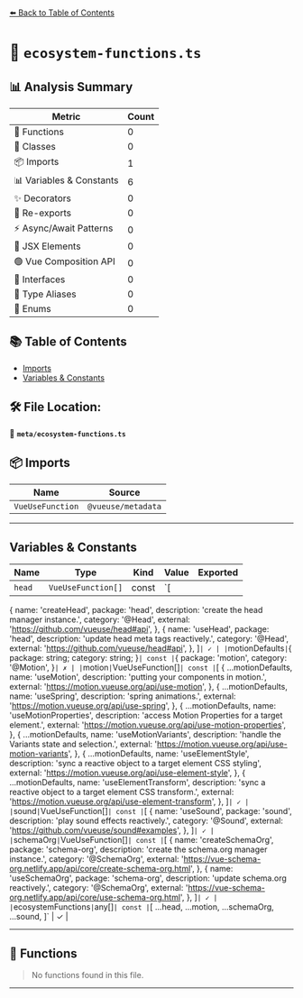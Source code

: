 [⬅️ Back to Table of Contents](../index.md)

# 📄 `ecosystem-functions.ts`

## 📊 Analysis Summary

| Metric | Count |
|--------|-------|
| 🔧 Functions | 0 |
| 🧱 Classes | 0 |
| 📦 Imports | 1 |
| 📊 Variables & Constants | 6 |
| ✨ Decorators | 0 |
| 🔄 Re-exports | 0 |
| ⚡ Async/Await Patterns | 0 |
| 💠 JSX Elements | 0 |
| 🟢 Vue Composition API | 0 |
| 📐 Interfaces | 0 |
| 📑 Type Aliases | 0 |
| 🎯 Enums | 0 |

## 📚 Table of Contents

- [Imports](#imports)
- [Variables & Constants](#variables-constants)

## 🛠️ File Location:
📂 **`meta/ecosystem-functions.ts`**

## 📦 Imports

| Name | Source |
|------|--------|
| `VueUseFunction` | `@vueuse/metadata` |


---

## Variables & Constants

| Name | Type | Kind | Value | Exported |
|------|------|------|-------|----------|
| `head` | `VueUseFunction[]` | const | `[
  {
    name: 'createHead',
    package: 'head',
    description: 'create the head manager instance.',
    category: '@Head',
    external: 'https://github.com/vueuse/head#api',
  },
  {
    name: 'useHead',
    package: 'head',
    description: 'update head meta tags reactively.',
    category: '@Head',
    external: 'https://github.com/vueuse/head#api',
  },
]` | ✓ |
| `motionDefaults` | `{ package: string; category: string; }` | const | `{
  package: 'motion',
  category: '@Motion',
}` | ✗ |
| `motion` | `VueUseFunction[]` | const | `[
  {
    ...motionDefaults,
    name: 'useMotion',
    description: 'putting your components in motion.',
    external: 'https://motion.vueuse.org/api/use-motion',
  },
  {
    ...motionDefaults,
    name: 'useSpring',
    description: 'spring animations.',
    external: 'https://motion.vueuse.org/api/use-spring',
  },
  {
    ...motionDefaults,
    name: 'useMotionProperties',
    description: 'access Motion Properties for a target element.',
    external: 'https://motion.vueuse.org/api/use-motion-properties',
  },
  {
    ...motionDefaults,
    name: 'useMotionVariants',
    description: 'handle the Variants state and selection.',
    external: 'https://motion.vueuse.org/api/use-motion-variants',
  },
  {
    ...motionDefaults,
    name: 'useElementStyle',
    description: 'sync a reactive object to a target element CSS styling',
    external: 'https://motion.vueuse.org/api/use-element-style',
  },
  {
    ...motionDefaults,
    name: 'useElementTransform',
    description: 'sync a reactive object to a target element CSS transform.',
    external: 'https://motion.vueuse.org/api/use-element-transform',
  },
]` | ✓ |
| `sound` | `VueUseFunction[]` | const | `[
  {
    name: 'useSound',
    package: 'sound',
    description: 'play sound effects reactively.',
    category: '@Sound',
    external: 'https://github.com/vueuse/sound#examples',
  },
]` | ✓ |
| `schemaOrg` | `VueUseFunction[]` | const | `[
  {
    name: 'createSchemaOrg',
    package: 'schema-org',
    description: 'create the schema.org manager instance.',
    category: '@SchemaOrg',
    external: 'https://vue-schema-org.netlify.app/api/core/create-schema-org.html',
  },
  {
    name: 'useSchemaOrg',
    package: 'schema-org',
    description: 'update schema.org reactively.',
    category: '@SchemaOrg',
    external: 'https://vue-schema-org.netlify.app/api/core/use-schema-org.html',
  },
]` | ✓ |
| `ecosystemFunctions` | `any[]` | const | `[
  ...head,
  ...motion,
  ...schemaOrg,
  ...sound,
]` | ✓ |


---

## 🔧 Functions

> No functions found in this file.


---